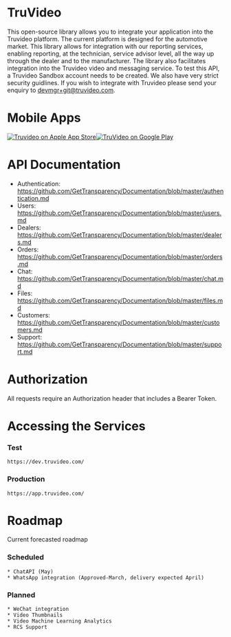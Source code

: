 # TruVideo

This open-source library allows you to integrate your application into the Truvideo platform. The current platform is designed for the automotive market. This library allows for integration with our reporting services, enabling reporting, at the technician, service advisor level, all the way up through the dealer and to the manufacturer. The library also facilitates integration into the Truvideo video and messaging service. To test this API, a Truvideo Sandbox account needs to be created. We also have very strict security guidlines. If you wish to integrate with Truvideo please send your enquiry to devmgr+git@truvideo.com. 

# Mobile Apps

[![Truvideo on Apple App Store](https://user-images.githubusercontent.com/551004/29770691-a2082ff4-8bc6-11e7-89a6-964cd405ea8e.png)](https://itunes.apple.com/us/app/truvideo/id1337738505?mt=8)[![TruVideo on Google Play](https://user-images.githubusercontent.com/551004/29770692-a20975c6-8bc6-11e7-8ab0-1cde275496e0.png)](https://play.google.com/store/apps/details?id=com.truvideo)

# API Documentation

* Authentication: https://github.com/GetTransparency/Documentation/blob/master/authentication.md
* Users: https://github.com/GetTransparency/Documentation/blob/master/users.md
* Dealers: https://github.com/GetTransparency/Documentation/blob/master/dealers.md
* Orders: https://github.com/GetTransparency/Documentation/blob/master/orders.md
* Chat: https://github.com/GetTransparency/Documentation/blob/master/chat.md
* Files: https://github.com/GetTransparency/Documentation/blob/master/files.md
* Customers: https://github.com/GetTransparency/Documentation/blob/master/customers.md
* Support: https://github.com/GetTransparency/Documentation/blob/master/support.md


# Authorization

All requests require an Authorization header that includes a Bearer Token.

# Accessing the Services

### Test
```
https://dev.truvideo.com/
```
### Production
```
https://app.truvideo.com/
```
# Roadmap

Current forecasted roadmap

### Scheduled
```
* ChatAPI (May)
* WhatsApp integration (Approved-March, delivery expected April)
```

### Planned
```
* WeChat integration
* Video Thumbnails
* Video Machine Learning Analytics
* RCS Support
```
